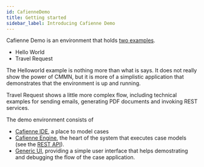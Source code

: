 ```yaml
---
id: CafienneDemo
title: Getting started
sidebar_label: Introducing Cafienne Demo
---
```


Cafienne Demo is an environment that holds [two examples](TwoApps.md).

- Hello World
- Travel Request

The Helloworld example is nothing more than what is says. It does not really show the power of CMMN, but it is more of a simplistic application that demonstrates that the environment is up and running.

Travel Request shows a little more complex flow, including technical examples for sending emails, generating PDF documents and invoking REST services.

The demo environment consists of

- [Cafienne IDE](modelCases.md), a place to model cases
- [Cafienne Engine](cafienneEngine.md), the heart of the system that executes case models (see the [REST API](apiAuthentication.md)).
- [Generic UI](CafienneUI.md), providing a simple user interface that helps demostrating and debugging the flow of the case application.

